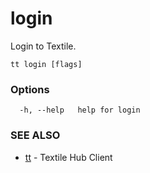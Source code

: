 # login

Login to Textile.

```
tt login [flags]
```

### Options

```
  -h, --help   help for login
```

### SEE ALSO

* [tt](tt.md)	 - Textile Hub Client

